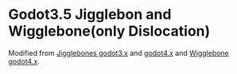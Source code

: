 # Godot3.5 Jigglebon and Wigglebone(only Dislocation)
Modified from [Jigglebones godot3.x](https://github.com/Bauxitedev/godot-jigglebones.git) and [godot4.x](https://github.com/yaelatletl/godot-jigglebones.git) and [Wigglebone godot4.x](https://github.com/detomon/wigglebone.git).
